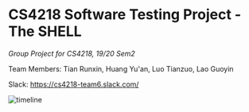 # CS4218 Software Testing Project - The SHELL
*Group Project for CS4218, 19/20 Sem2*

Team Members: Tian Runxin, Huang Yu'an, Luo Tianzuo, Lao Guoyin

Slack: https://cs4218-team6.slack.com/

![timeline](/Users/dr.fat/Documents/GitHub/CS4218_Shell_2020/img/timeline.png)

